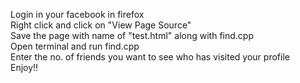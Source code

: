 Login in your facebook in firefox <br />
Right click and click on "View Page Source"<br />
Save the page with name of "test.html" along with find.cpp<br />
Open terminal and run find.cpp<br />
Enter the no. of friends you want to see who has visited your profile<br />
Enjoy!!
